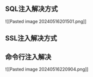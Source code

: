 ## SQL注入解决方式

![[Pasted image 20240516201501.png]]

## SSL注入解决方式

## 命令行注入解决

![[Pasted image 20240516220904.png]]
